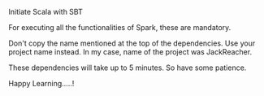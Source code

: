 Initiate Scala with SBT



For executing all the functionalities of Spark, these are mandatory.



Don't copy the name mentioned at the top of the dependencies. Use your project name instead. In my case, name of the project was JackReacher.



These dependencies will take up to 5 minutes. So have some patience.



Happy Learning.....!
